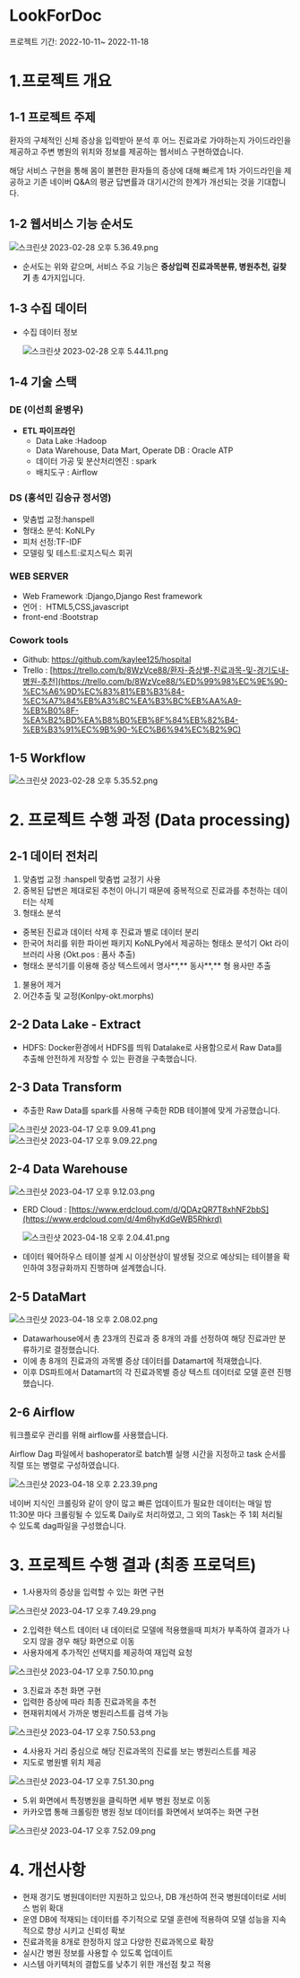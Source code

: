 # LookForDoc

프로젝트 기간: 2022-10-11~ 2022-11-18

# 1.프로젝트 개요

## 1-1 프로젝트 주제

환자의 구체적인 신체 증상을 입력받아 분석 후 어느 진료과로 가야하는지 가이드라인을 제공하고 주변 병원의 위치와 정보를 제공하는 웹서비스 구현하였습니다.

해당 서비스 구현을 통해 몸이 불편한 환자들의 증상에 대해 빠르게 1차 가이드라인을 제공하고 기존 네이버 Q&A의 평균 답변률과 대기시간의 한계가 개선되는 것을 기대합니다.

## 1-2 웹서비스 기능 순서도

![스크린샷 2023-02-28 오후 5.36.49.png](./images/1.png)

- 순서도는 위와 같으며, 서비스 주요 기능은 **증상입력 진료과목분류, 병원추천, 길찾기** 총 4가지입니다.

## 1-3 수집 데이터

- 수집 데이터 정보
    
    ![스크린샷 2023-02-28 오후 5.44.11.png](./images/2.png)
    

## 1-4 기술 스택

### DE (이선희 윤병우)

- **ETL 파이프라인**
    - Data Lake :Hadoop
    - Data Warehouse, Data Mart, Operate DB : Oracle ATP
    - 데이터 가공 및 분산처리엔진 : spark
    - 배치도구 : Airflow

### DS (홍석민 김승규 정서영)

- 맞춤법 교정:hanspell
- 형태소 분석: KoNLPy
- 피처 선정:TF-IDF
- 모델링 및 테스트:로지스틱스 회귀

### WEB SERVER

- Web Framework :Django,Django Rest framework
- 언어 :  HTML5,CSS,javascript
- front-end :Bootstrap

### Cowork tools

- Github: https://github.com/kaylee125/hospital
- Trello : [https://trello.com/b/8WzVce88/환자-증상별-진료과목-및-경기도내-병원-추천](https://trello.com/b/8WzVce88/%ED%99%98%EC%9E%90-%EC%A6%9D%EC%83%81%EB%B3%84-%EC%A7%84%EB%A3%8C%EA%B3%BC%EB%AA%A9-%EB%B0%8F-%EA%B2%BD%EA%B8%B0%EB%8F%84%EB%82%B4-%EB%B3%91%EC%9B%90-%EC%B6%94%EC%B2%9C)

## 1-5 Workflow

![스크린샷 2023-02-28 오후 5.35.52.png](./images/3.png)
# 2. 프로젝트 수행 과정 (Data processing)

## 2-1 데이터 전처리

1. 맞춤법 교정 :hanspell 맞춤법 교정기 사용
2. 중복된 답변은 제대로된 추천이 아니기 때문에 중복적으로 진료과를 추천하는 데이터는 삭제
1. 형태소 분석
- 중복된 진료과 데이터 삭제 후  진료과 별로 데이터 분리
- 한국어 처리를 위한 파이썬 패키지 KoNLPy에서 제공하는 형태소 분석기 Okt 라이브러리 사용 (Okt.pos : 품사 추출)
- 형태소 분석기를 이용해 증상 텍스트에서 명사**,** 동사**,** 형
용사만 추출
1. 불용어 제거
2. 어간추출 및 교정(Konlpy-okt.morphs)

## 2-2 Data Lake - Extract

- HDFS: Docker환경에서 HDFS를 띄워 Datalake로 사용함으로서 Raw Data를 추출해 안전하게 저장할 수 있는 환경을 구축했습니다.

## 2-3 Data Transform

- 추출한 Raw Data를 spark를 사용해 구축한 RDB 테이블에 맞게 가공했습니다.

![스크린샷 2023-04-17 오후 9.09.41.png](./images/4.png)
![스크린샷 2023-04-17 오후 9.09.22.png](./images/5.png)

## 2-4 Data Warehouse

![스크린샷 2023-04-17 오후 9.12.03.png](./images/6.png)

- ERD Cloud : [https://www.erdcloud.com/d/QDAzQR7T8xhNF2bbS](https://www.erdcloud.com/d/4m6hyKdGeWB5Rhkrd)
    
    ![스크린샷 2023-04-18 오후 2.04.41.png](./images/7.png)
    
- 데이터 웨어하우스 테이블 설계 시 이상현상이 발생될 것으로 예상되는 테이블을 확인하여 3정규화까지 진행하며 설계했습니다.

## 2-5 DataMart

![스크린샷 2023-04-18 오후 2.08.02.png](./images/8.png)

- Datawarhouse에서 총 23개의 진료과 중 8개의 과를 선정하여 해당 진료과만 분류하기로 결정했습니다.
- 이에 총 8개의 진료과의 과목별 증상 데이터를 Datamart에 적재했습니다.
- 이후 DS파트에서 Datamart의 각 진료과목별 증상 텍스트 데이터로 모델 훈련 진행했습니다.

## 2-6 Airflow

워크플로우 관리를 위해 airflow를 사용했습니다.

Airflow Dag 파일에서  bashoperator로 batch별 실행 시간을 지정하고 task 순서를 직렬 또는 병렬로 구성하였습니다.

![스크린샷 2023-04-18 오후 2.23.39.png](./images/9.png)

네이버 지식인 크롤링와 같이 양이 많고 빠른 업데이트가 필요한 데이터는 매일 밤 11:30분 마다 크롤링될 수 있도록 Daily로 처리하였고, 그 외의 Task는 주 1회 처리될 수 있도록 dag파일을 구성했습니다.

# 3. 프로젝트 수행 결과 (최종 프로덕트)

- 1.사용자의 증상을 입력할 수 있는 화면 구현

![스크린샷 2023-04-17 오후 7.49.29.png](./images/10.png)

- 2.입력한 텍스트 데이터 내 데이터로 모델에 적용했을때 피처가 부족하여 결과가 나오지 않을 경우 해당 화면으로 이동
- 사용자에게 추가적인 선택지를 제공하여 재입력 요청

![스크린샷 2023-04-17 오후 7.50.10.png](./images/12.png)

- 3.진료과 추천 화면 구현
- 입력한 증상에 따라 최종 진료과목을 추천
- 현재위치에서 가까운 병원리스트를  검색 가능

![스크린샷 2023-04-17 오후 7.50.53.png](./images/13.png)

- 4.사용자 거리 중심으로 해당 진료과목의 진료를 보는 병원리스트를 제공
- 지도로 병원별 위치 제공

![스크린샷 2023-04-17 오후 7.51.30.png](./images/14.png)

- 5.위 화면에서 특정병원을 클릭하면 세부 병원 정보로 이동
- 카카오맵 통해 크롤링한 병원 정보 데이터를 화면에서 보여주는 화면 구현

![스크린샷 2023-04-17 오후 7.52.09.png](./images/15.png)

# 4. 개선사항

- 현재 경기도 병원데이터만 지원하고 있으나, DB 개선하여 전국 병원데이터로 서비스 범위 확대
- 운영 DB에 적재되는 데이터를 주기적으로 모델 훈련에 적용하여 모델 성능을 지속적으로 향상 시키고 신뢰성 확보
- 진료과목을 8개로 한정하지 않고 다양한 진료과목으로 확장
- 실시간 병원 정보를 사용할 수 있도록 업데이트
- 시스템 아키텍처의 결합도를 낮추기 위한 개선점 찾고 적용